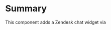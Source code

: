 # Summary

This component adds a Zendesk chat widget via <script> tag to any page the componet is added to 

WARNING: If you add this to a specific site, it will stay on the page until the browser reloads onto a page that does not load this widget. For example, if a section of the plugin is using `react-router`, and the widget is loaded onto one specific route, it will not go away when a new route is taken since the page is not reloaded

## Usage

```tsx
import { ZendeskChat } from '@automattic/jetpack-components';

const ExampleComponent = () => (
	<ZendeskChat />
);
```

## Props

None

Because the chat is conditionally rendered based on Date and Time, no props are needed in order to render correctly.
  
## Note

There is a wpcom/v2 API endpoint `/presales/chat?group=jp_presales` that returns whether or not chat is available at this time. This should be used when determining whether or not to render this component.
